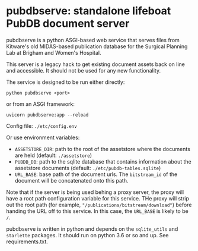 # pubdbserve: standalone lifeboat PubDB document server

pubdbserve is a python ASGI-based web service that serves files from Kitware's old MIDAS-based publication database for the Surgical Planning Lab at Brigham and Women's Hospital.

This server is a legacy hack to get existing document assets back on line and accessible. It should not be used for any new functionality.

The service is designed to be run either directly:

 `python pubdbserve <port>`

 or from an ASGI framework:

 `uvicorn pubdbserve:app --reload`

 Config file: `./etc/config.env`
 
 Or use environment variables:

 * `ASSETSTORE_DIR`: path to the root of the assetstore where the documents are held (default: `./assetstore`)
 * `PUBDB_DB`: path to the sqlite database that contains information about the assetstore documents (default: `./etc/pubdb-tables.sqlite`)
 * `URL_BASE`: base path of the document urls. The `bitstream_id` of the document will be concatenated onto this path.

Note that if the server is being used behing a proxy server, the proxy will have a root path configuration variable for this service. THe proxy will strip out the root path (for example, `"/publications/bitstream/download"`) before handing the URL off to this service. In this case, the `URL_BASE` is likely to be `/`.

pubdbserve is written in python and depends on the `sqlite_utils` and `starlette` packages. It should run on python 3.6 or so and up. See requirements.txt.
